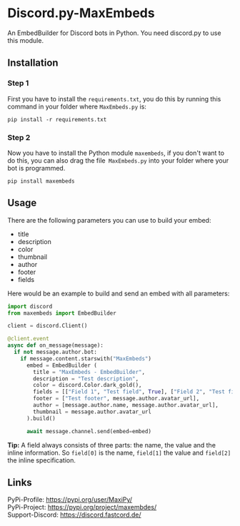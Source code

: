 # Discord.py-MaxEmbeds
An EmbedBuilder for Discord bots in Python. You need discord.py to use this module.

## Installation
### Step 1

First you have to install the `requirements.txt`, you do this by running this command in your folder where `MaxEmbeds.py` is:
```
pip install -r requirements.txt
```
### Step 2
Now you have to install the Python module `maxembeds`, if you don't want to do this, you can also drag the file` MaxEmbeds.py` into your folder where your bot is programmed.
```
pip install maxembeds
```

## Usage
There are the following parameters you can use to build your embed:
- title
- description
- color
- thumbnail
- author
- footer
- fields

Here would be an example to build and send an embed with all parameters:
```py
import discord
from maxembeds import EmbedBuilder

client = discord.Client()

@client.event
async def on_message(message):
  if not message.author.bot:
    if message.content.starswith("MaxEmbeds")
      embed = EmbedBuilder (
        title = "MaxEmbeds - EmbedBuilder",
        description = "Test description",
        color = discord.Color.dark_gold(),
        fields = [["Field 1", "Test field", True], ["Field 2", "Test field", True]],
        footer = ["Test footer", message.author.avatar_url],
        author = [message.author.name, message.author.avatar_url],
        thumbnail = message.author.avatar_url
      ).build()

      await message.channel.send(embed=embed)
```

**Tip:** A field always consists of three parts: the name, the value and the inline information. So `field[0]` is the name, `field[1]` the value and `field[2]` the inline specification.

## Links
PyPi-Profile: https://pypi.org/user/MaxiPy/ <br>
PyPi-Project: https://pypi.org/project/maxembdes/ <br>
Support-Discord: https://discord.fastcord.de/ <br>

